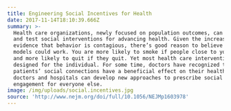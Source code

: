 ```yaml
---
title: Engineering Social Incentives for Health
date: 2017-11-14T18:10:39.666Z
summary: >-
  Health care organizations, newly focused on population outcomes, can develop
  and test social interventions for advancing health. Given the increasing
  evidence that behavior is contagious, there’s good reason to believe that such
  models could work. You are more likely to smoke if people close to you smoke —
  and more likely to quit if they quit. Yet most health care interventions are
  designed for the individual. For some time, doctors have recognized that some
  patients’ social connections have a beneficial effect on their health. Now,
  doctors and hospitals can develop new approaches to prescribe social
  engagement for everyone else.
image: /img/uploads/social.incentives.jpg
source: 'http://www.nejm.org/doi/full/10.1056/NEJMp1603978'
---
```


